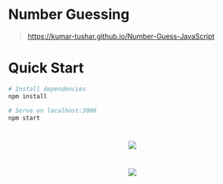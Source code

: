 # Number Guessing

> https://kumar-tushar.github.io/Number-Guess-JavaScript

# Quick Start
``` bash
# Install dependencies
npm install

# Serve on localhost:3000
npm start
```
#

<div align="center">
<img src="https://github.com/kumar-tushar/javascript-mini-projects/blob/NumberGuessing-kumar-tushar-branch/NumberGuessing/kumar-tushar/Screenshot%20(218).png"  />
</div>

#

<div align="center">
<img src="https://github.com/kumar-tushar/javascript-mini-projects/blob/NumberGuessing-kumar-tushar-branch/NumberGuessing/kumar-tushar/Screenshot%20(219).png"  />
</div>

